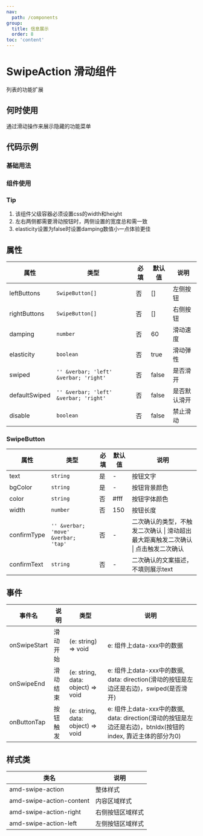 ```yaml
---
nav:
  path: /components
group:
  title: 信息展示
  order: 8
toc: 'content'
---
```


# SwipeAction 滑动组件
列表的功能扩展
## 何时使用
通过滑动操作来展示隐藏的功能菜单

## 代码示例

### 基础用法
<code src='pages/SwipeActionTest/index'></code>

### 组件使用
<code src='pages/SwipeAction/index'></code>

### Tip

1. 该组件父级容器必须设置css的width和height
2. 左右两侧都需要滑动按钮时，两侧设置的宽度总和需一致
3. elasticity设置为false时设置damping数值小一点体验更佳


## 属性
| 属性         | 类型            | 必填   | 默认值 | 说明                  |
| -------------|----------------|-------|-------|------------------------------------------- |
| leftButtons  | `SwipeButton[]`  | 否    | []    | 左侧按钮                                    |
| rightButtons | `SwipeButton[]`  | 否    | []    | 右侧按钮                                    |
| damping      | `number`         | 否    | 60    | 滑动速度                                    |
| elasticity   | `boolean`        | 否    | true  | 滑动弹性                                    |
| swiped       | `'' &verbar; 'left' &verbar; 'right'` | 否    | false | 是否滑开               |
| defaultSwiped| `'' &verbar; 'left' &verbar; 'right'` | 否    | false | 是否默认滑开            |
| disable      | `boolean`          | 否    | false | 禁止滑动                                    |

### SwipeButton
| 属性         | 类型            | 必填   | 默认值 | 说明                  |
| -------------|----------------|-------|-------|------------------------------------------- |
| text         | `string`         | 是    | -     | 按钮文字                                     |
| bgColor      | `string`         | 是    | -     | 按钮背景颜色                                  |
| color        | `string`         | 否    | #fff  | 按钮字体颜色                                  |
| width        | `number`         | 否    | 150   | 按钮长度                                     |
| confirmType  | `'' &verbar; 'move' &verbar; 'tap'`  | 否    | -     | 二次确认的类型，不触发二次确认 &verbar; 滑动超出最大距离触发二次确认 &verbar; 点击触发二次确认               |
| confirmText  | `string`         | 否    | -     | 二次确认的文案描述，不填则展示text               |

## 事件
| 事件名               | 说明                 | 类型             | 说明                  |
| --------------------|---------------------|-------------------------------------------|----|
| onSwipeStart        | 滑动开始             | (e: string) => void                  |e: 组件上data-xxx中的数据 |
| onSwipeEnd          | 滑动结束             | (e: string, data: object) => void    |e: 组件上data-xxx中的数据, data: direction(滑动的按钮是左边还是右边)，swiped(是否滑开)|
| onButtonTap         | 按钮触发             | (e: string, data: object) => void    |e: 组件上data-xxx中的数据, data: direction(滑动的按钮是左边还是右边)，btnIdx(按钮的index, 靠近主体的部分为0) |

## 样式类
| 类名 | 说明 |
| -----|-----|
| amd-swipe-action | 整体样式 |
| amd-swipe-action-content | 内容区域样式 |
| amd-swipe-action-right | 右侧按钮区域样式 |
| amd-swipe-action-left  | 左侧按钮区域样式 |

